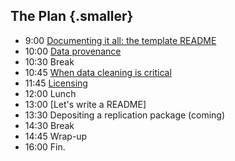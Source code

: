 ## The Plan {.smaller}

- 9:00 [Documenting it all: the template README](06-template-readme.html)
- 10:00 [Data provenance](07-data-provenance.html)
- 10:30 Break
- 10:45 [When data cleaning is critical](08-origins.html)
- 11:45 [Licensing](09-writing-readme.html)
- 12:00 Lunch
- 13:00 [Let's write a README]
- 13:30 Depositing a replication package (coming)
- 14:30  Break
- 14:45 Wrap-up
- 16:00 Fin.
